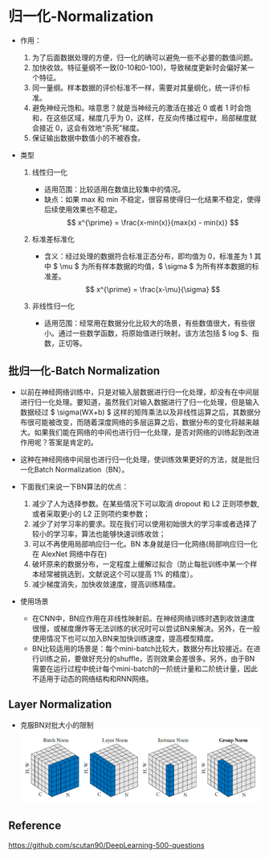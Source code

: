 # 归一化-Normalization
- 作用：
    1. 为了后面数据处理的方便，归一化的确可以避免一些不必要的数值问题。
    2. 加快收敛。特征量纲不一致(0-10和0-100)，导致梯度更新时会偏好某一个特征。
    3. 同一量纲。样本数据的评价标准不一样，需要对其量纲化，统一评价标准。
    4. 避免神经元饱和。啥意思？就是当神经元的激活在接近 0 或者 1 时会饱和，在这些区域，梯度几乎为 0，这样，在反向传播过程中，局部梯度就会接近 0，这会有效地“杀死”梯度。
    5. 保证输出数据中数值小的不被吞食。 
- 类型

    1. 线性归一化
        - 适用范围：比较适用在数值比较集中的情况。
        - 缺点：如果 max 和 min 不稳定，很容易使得归一化结果不稳定，使得后续使用效果也不稳定。
    $$
    x^{\prime} = \frac{x-min(x)}{max(x) - min(x)}
    $$

    2. 标准差标准化
        - 含义：经过处理的数据符合标准正态分布，即均值为 0，标准差为 1 其中 $ \mu $ 为所有样本数据的均值，$ \sigma $ 为所有样本数据的标准差。
    $$
    x^{\prime} = \frac{x-\mu}{\sigma}
    $$
    3. 非线性归一化

        - 适用范围：经常用在数据分化比较大的场景，有些数值很大，有些很小。通过一些数学函数，将原始值进行映射。该方法包括 $ log $、指数，正切等。
## 批归一化-Batch Normalization
- 以前在神经网络训练中，只是对输入层数据进行归一化处理，却没有在中间层进行归一化处理。要知道，虽然我们对输入数据进行了归一化处理，但是输入数据经过 $ \sigma(WX+b) $ 这样的矩阵乘法以及非线性运算之后，其数据分布很可能被改变，而随着深度网络的多层运算之后，数据分布的变化将越来越大。如果我们能在网络的中间也进行归一化处理，是否对网络的训练起到改进作用呢？答案是肯定的。 

- 这种在神经网络中间层也进行归一化处理，使训练效果更好的方法，就是批归一化Batch Normalization（BN）。
- 下面我们来说一下BN算法的优点： 
    1. 减少了人为选择参数。在某些情况下可以取消 dropout 和 L2 正则项参数,或者采取更小的 L2 正则项约束参数； 
    2. 减少了对学习率的要求。现在我们可以使用初始很大的学习率或者选择了较小的学习率，算法也能够快速训练收敛； 
    3. 可以不再使用局部响应归一化。BN 本身就是归一化网络(局部响应归一化在 AlexNet 网络中存在) 
    4. 破坏原来的数据分布，一定程度上缓解过拟合（防止每批训练中某一个样本经常被挑选到，文献说这个可以提高 1% 的精度）。 
    5. 减少梯度消失，加快收敛速度，提高训练精度。
- 使用场景
    - 在CNN中，BN应作用在非线性映射前。在神经网络训练时遇到收敛速度很慢，或梯度爆炸等无法训练的状况时可以尝试BN来解决。另外，在一般使用情况下也可以加入BN来加快训练速度，提高模型精度。
    - BN比较适用的场景是：每个mini-batch比较大，数据分布比较接近。在进行训练之前，要做好充分的shuffle，否则效果会差很多。另外，由于BN需要在运行过程中统计每个mini-batch的一阶统计量和二阶统计量，因此不适用于动态的网络结构和RNN网络。

## Layer Normalization
- 克服BN对批大小的限制
![](./pics/3-1.png)
## Reference

https://github.com/scutan90/DeepLearning-500-questions